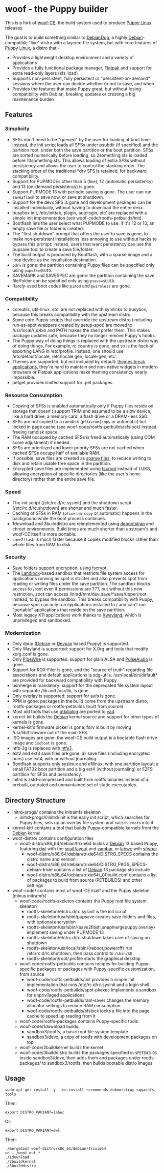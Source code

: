 # woof - the Puppy builder

This is a fork of [woof-CE](https://github.com/puppylinux-woof-CE/woof-CE), the build system used to produce [Puppy Linux](https://puppylinux.com) releases.

The goal is to build something similar to [DebianDog](https://debiandog.github.io/doglinux/), a highly [Debian](https://www.debian.org/)-compatible "live" distro with a layered file system, but with core features of [Puppy Linux](https://puppylinux.com), a distro that -
* Provides a lightweight desktop environment and a variety of applications
* Provides a fully functional package manager, [Flatpak](https://flatpak.org/) and support for extra read-only layers (sfs_load)
* Supports non-persistent, fully persistent or "persistent-on-demand" sessions where the user can decide whether or not to save, and when
* Provides the features that make Puppy great, but without losing compatibility with Debian, breaking updates or creating a big maintenance burden

## Features

### Simplicity

* SFSs don't need to be "queued" by the user for loading at boot time: instead, the init script loads all SFSs under psubdir (if specified) and the partition root, under both the save partition or the boot partition. SFSs are sorted numerically before loading, so 2something.sfs is loaded before 10something.sfs. This allows loading of extra SFSs without persistency and allows the user to control the stacking order. The stacking order of the traditional *drv SFS is retained, for backward compatibility.
* Support for PUPMODEs other than 5 (live), 12 (automatic persistency) and 13 (on-demand persistency) is gone.
* Support PUPMODE 13 with periodic saving is gone. The user can run `save2flash` to save now, or save at shutdown.
* Support for the devx SFS is gone and development packages can be installed individually, without having to download the entire devx.
* busybox init, /etc/inittab, plogin, autologin, etc' are replaced with a simple init implementation (see woof-code/rootfs-petbuilds/init).
* Bootflash lets the user select what PUPMODE to use: if it's 12 or 13, an empty save file or folder is created.
* The "first shutdown" prompt that offers the user to save is gone, to make non-persistent installations less annoying to use without hacks to bypass this prompt: instead, users that want persistency can use the pupsave tool to create a save file/folder.
* The build output is produced by Bootflash, with a sparse image and a loop device as the installation destination.
* `pdrv` is gone: the partition containing Puppy files can be specified only using `pupsfs=$UUID`.
* SAVEMARK and SAVESPEC are gone: the partition containing the save file/folder can be specified only using `psave=$UUID`.
* Rarely-used boot codes like `pimod` and `pwireless` are gone.

### Compatibility

* coreutils, util-linux, etc' are not replaced with symlinks to busybox, because this breaks compatibility with the upstream distro.
* Some core Puppy scripts that override the upstream distro (including run-as-spot wrappers created by setup-spot) are moved to /usr/local/{,s}bin and PATH makes the shell prefer them. This makes package updates safe, because they no longer remove Puppy's hooks.
* The Puppy way of doing things is replaced with the upstream distro way of doing things. For example, rc.country is gone, and so is the hack of exporting LANG in /etc/profile. Instead, one should use /etc/default/locale, /etc/locale.gen, locale-gen, etc'.
* Themes are supported, but not included by default: [themes break applications](https://stopthemingmy.app/), they're hard to maintain and non-native widgets in modern browsers or Flatpak applications make theming consistency nearly impossible.
* petget provides limited support for .pet packages.

### Resource Consumption

* Copying of SFSs is enabled automatically only if Puppy files reside on storage that doesn't support TRIM and assumed to be a slow device, like a hard drive, a memory card, a flash drive or a DRAM-less SSD.
* SFSs are not copied to a ramdisk (`pfix=ram|copy` or automatic) but locked in page cache (see woof-code/rootfs-petbuilds/sfslock) instead, freeing ramdisk space.
* The RAM occupied by cached SFSs is freed automatically (using OOM score adjustment) if needed.
* SFSs are prioritized and lower priority SFSs are not cached when cached SFSs occupy half of available RAM.
* If possible, save files are created as [sparse files](https://en.wikipedia.org/wiki/Sparse_file), to reduce writing to disk and retain usable free space in the partition.
* Encrypted save files are implemented using [fscrypt](https://www.kernel.org/doc/html/latest/filesystems/fscrypt.html) instead of LUKS, allowing encryption of specific directories (like the user's home directory) rather than the entire save file.

### Speed

* The init script (/etc/rc.d/rc.sysinit) and the shutdown script (/etc/rc.d/rc.shutdown) are shorter and much faster.
* Caching of SFSs in RAM (`pfix=ram|copy` or automatic) happens in the background while the boot process continues.
* 1download and 3builddistro are reimplemented using [debootstrap](https://wiki.debian.org/Debootstrap) and chroot environments. Build times are much shorter than upstream's and woof-CE itself is more portable.
* `save2flash` is much faster because it copies modified blocks rather than whole files from RAM to disk.

### Security

* Save folders support encryption, using [fscrypt](https://www.kernel.org/doc/html/latest/filesystems/fscrypt.html).
* The [Landlock](https://docs.kernel.org/userspace-api/landlock.html)-based sandbox that restricts file system access for applications running as spot is stricter and also prevents spot from reading or writing files under the save partition. The sandbox blocks access to /root even if permissions are 777, but without this new restriction, spot can access /initrd/mnt/dev_save/*save/upper/root instead, to bypass the sandbox. This breaks compatibility with Puppy, because spot can only run applications installed to / and can't run "portable" applications that reside on the save partition.
* Most legacy X11 applications work thanks to [Xwayland](https://wayland.freedesktop.org/xserver.html), which is unprivileged and sandboxed.

### Modernization

* Only dpup ([Debian](https://www.debian.org/) or [Devuan](https://www.devuan.org/) based Puppy) is supported.
* Only Wayland is supported: support for X.Org and tools that modify xorg.conf is gone.
* Only [PipeWire](https://pipewire.org/) is supported: support for plain ALSA and [PulseAudio](https://www.freedesktop.org/wiki/Software/PulseAudio/) is gone.
* Support for ROX-Filer is gone, and the "source of truth" regarding file associations and default applications is xdg-utils. /usr/local/bin/default* are provided for backward compatibility with Puppy.
* usrmerge is mandatory: support for the deprecated file system layout with separate /lib and /usr/lib, is gone.
* Only [overlay](https://docs.kernel.org/filesystems/overlayfs.html) is supported: support for aufs is gone.
* PPM is gone: packages in the build come from the upstream distro, rootfs-packages or rootfs-petbuilds (built from source).
* Most old tools that use [gtkdialog](https://github.com/puppylinux-woof-CE/gtkdialog) are ported to [yad](https://github.com/step-/yad).
* kernel-kit builds the [Debian](https://www.debian.org/) kernel source and support for other types of kernels is gone.
* kernel-kit's firmware picker is gone: fdrv is built by moving /usr/lib/firmware out of the main SFS.
* ISO images are gone: the woof-CE build output is a bootable flash drive image and `isoboot` is gone.
* ntfs-3g is replaced with [ntfs3](https://www.kernel.org/doc/html/next/filesystems/ntfs3.html).
* ext2 and ext3 save files are gone: all save files (including encrypted ones) use ext4, with or without journaling.
* Bootflash supports only syslinux and efilinux, with one partition layout: a small FAT32 boot partition and a big ext4 (without journaling) or F2FS partition for SFSs and persistency.
* initrd is zstd-compressed and built from rootfs binaries instead of a prebuilt, outdated and unmaintained set of static executables.

## Directory Structure

* initrd-progs/ contains the initramfs skeleton
  * initrd-progs/0initrd/init is the early init script, which searches for Puppy files, sets up an overlay file system and `switch_root`s into it
* kernel-kit/ contains a tool that builds Puppy-compatible kernels from the [Debian](https://www.debian.org/) kernel
* woof-distro/ contains configuration files
  * woof-distro/x86_64/debian/trixie64 builds a [Debian](https://www.debian.org/) 13 based Puppy, featuring [dwl](https://github.com/djpohly/dwl) with the [snail layout](https://github.com/djpohly/dwl/wiki/snail) and [yambar](https://codeberg.org/dnkl/yambar), or [labwc](https://labwc.github.io/) with [sfwbar](https://github.com/LBCrion/sfwbar)
    * woof-distro/x86_64/debian/trixie64/DISTRO_SPECS contains the distro name and version
    * woof-distro/x86_64/debian/trixie64/DISTRO_PKGS_SPECS-debian-trixie contains a list of [Debian](https://www.debian.org/) 13 package sto include
    * woof-distro/x86_64/debian/trixie64/_00build.conf contains a list of packages to build from source (PETBUILDS) and other settings
* woof-code/ contains most of woof-CE itself and the Puppy skeleton (minus initramfs)
  * woof-code/rootfs-skeleton contains the Puppy root file system skeleton
    * rootfs-skeleton/etc/rc.d/rc.sysinit is the init script
    * rootfs-skeleton/usr/sbin/pupsave creates save folders and files, with optional encryption
    * rootfs-skeleton/usr/sbin/{save2flash,snapmergepuppy.overlay} implement saving under PUPMODE 13
    * rootfs-skeleton/etc/rc.d/rc.shutdown takes care of saving on shutdown
    * rootfs-skeleton/usr/local/sbin/{reboot,poweroff} run /etc/rc.d/rc.shutdown, then pass control to `/sbin/$0`
    * rootfs-skeleton/root/.profile starts the graphical desktop
  * woof-code/rootfs-petbuilds contains recipes for building Puppy-specific packages or packages with Puppy-specific customization, from source
    * woof-code/rootfs-petbuilds/init provides a simple init implementation that runs /etc/rc.d/rc.sysinit and a login shell
    * woof-code/rootfs-petbuilds/spot-pkexec implements a sandbox for unprivileged applications
    * woof-code/rootfs-petbuilds/ram-saver changes the memory allocator settings to reduce RAM consumption
    * woof-code/rootfs-petbuilds/sfslock locks a file into the page cache to speed up reading from it
  * woof-code/rootfs-packages contains Puppy-specific tools
  * woof-code/1download builds:
    * sandbox3/rootfs, a basic root file system template
    * sandbox3/devx, a copy of rootfs with development packages on top
  * woof-code/2buildkernel builds the kernel
  * woof-code/3builddistro builds the packages specified in `$PETBUILDS` inside sandbox3/devx, then adds them and packages under rootfs-packages/ to sandbox3/rootfs, then builds bootable distro images

## Usage

	sudo apt-get install -y --no-install-recommends debootstrap squashfs-tools

Then:

	export DISTRO_VARIANT=labwc

Or:

	export DISTRO_VARIANT=dwl

Then:

	./merge2out woof-distro/x86_64/debian/trixie64
	cd ../woof-out_*
	./1download
	./2buildkernel
	./3builddistro
